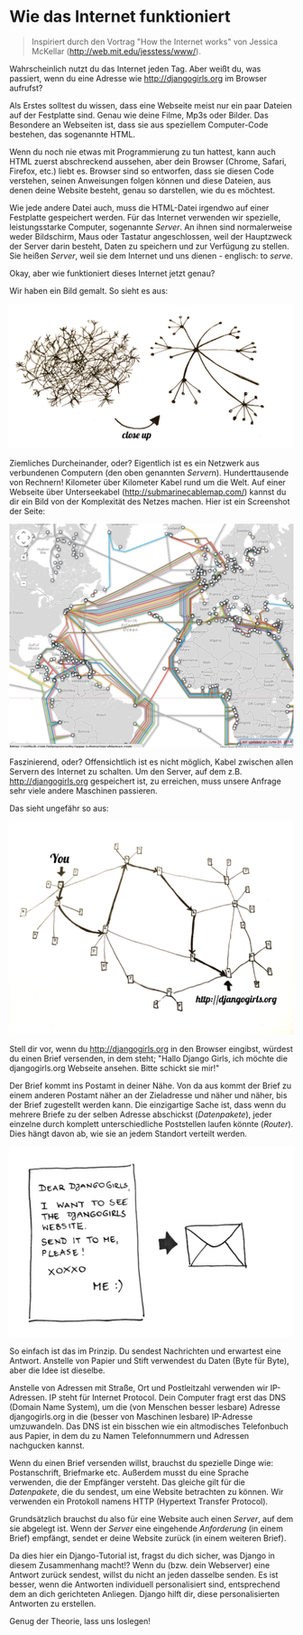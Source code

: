 # Wie das Internet funktioniert

> Inspiriert durch den Vortrag "How the Internet works" von Jessica McKellar (http://web.mit.edu/jesstess/www/).

Wahrscheinlich nutzt du das Internet jeden Tag. Aber weißt du, was passiert, wenn du eine Adresse wie http://djangogirls.org im Browser aufrufst?

Als Erstes solltest du wissen, dass eine Webseite meist nur ein paar Dateien auf der Festplatte sind. Genau wie deine Filme, Mp3s oder Bilder. Das Besondere an Webseiten ist, dass sie aus speziellem Computer-Code bestehen, das sogenannte HTML.

Wenn du noch nie etwas mit Programmierung zu tun hattest, kann auch HTML zuerst abschreckend aussehen, aber dein Browser (Chrome, Safari, Firefox, etc.) liebt es. Browser sind so entworfen, dass sie diesen Code verstehen, seinen Anweisungen folgen können und diese Dateien, aus denen deine Website besteht, genau so darstellen, wie du es möchtest.

Wie jede andere Datei auch, muss die HTML-Datei irgendwo auf einer Festplatte gespeichert werden. Für das Internet verwenden wir spezielle, leistungsstarke Computer, sogenannte *Server*. An ihnen sind normalerweise weder Bildschirm, Maus oder Tastatur angeschlossen, weil der Hauptzweck der Server darin besteht, Daten zu speichern und zur Verfügung zu stellen. Sie heißen *Server*, weil sie dem Internet und uns dienen - englisch: to *serve*.

Okay, aber wie funktioniert dieses Internet jetzt genau?

Wir haben ein Bild gemalt. So sieht es aus:

![Abbildung 1.1](images/internet_1.png)

Ziemliches Durcheinander, oder? Eigentlich ist es ein Netzwerk aus verbundenen Computern (den oben genannten *Server*n). Hunderttausende von Rechnern! Kilometer über Kilometer Kabel rund um die Welt. Auf einer Webseite über Unterseekabel (http://submarinecablemap.com/) kannst du dir ein Bild von der Komplexität des Netzes machen. Hier ist ein Screenshot der Seite:

![Abbildung 1.2](images/internet_3.png)

Faszinierend, oder? Offensichtlich ist es nicht möglich, Kabel zwischen allen Servern des Internet zu schalten. Um den Server, auf dem z.B. http://djangogirls.org gespeichert ist, zu erreichen, muss unsere Anfrage sehr viele andere Maschinen passieren.

Das sieht ungefähr so aus:

![Abbildung 1.3](images/internet_2.png)

Stell dir vor, wenn du http://djangogirls.org in den Browser eingibst, würdest du einen Brief versenden, in dem steht; "Hallo Django Girls, ich möchte die djangogirls.org Webseite ansehen. Bitte schickt sie mir!"

Der Brief kommt ins Postamt in deiner Nähe. Von da aus kommt der Brief zu einem anderen Postamt näher an der Zieladresse und näher und näher, bis der Brief zugestellt werden kann. Die einzigartige Sache ist, dass wenn du mehrere Briefe zu der selben Adresse abschickst (*Datenpakete*), jeder einzelne durch komplett unterschiedliche Poststellen laufen könnte (*Router*). Dies hängt davon ab, wie sie an jedem Standort verteilt werden.

![Abbildung 1.4](images/internet_4.png)

So einfach ist das im Prinzip. Du sendest Nachrichten und erwartest eine Antwort. Anstelle von Papier und Stift verwendest du Daten (Byte für Byte), aber die Idee ist dieselbe.

Anstelle von Adressen mit Straße, Ort und Postleitzahl verwenden wir IP-Adressen. IP steht für Internet Protocol. Dein Computer fragt erst das DNS (Domain Name System), um die (von Menschen besser lesbare) Adresse djangogirls.org in die (besser von Maschinen lesbare) IP-Adresse umzuwandeln. Das DNS ist ein bisschen wie ein altmodisches Telefonbuch aus Papier, in dem du zu Namen Telefonnummern und Adressen nachgucken kannst.

Wenn du einen Brief versenden willst, brauchst du spezielle Dinge wie: Postanschrift, Briefmarke etc. Außerdem musst du eine Sprache verwenden, die der Empfänger versteht. Das gleiche gilt für die *Datenpakete*, die du sendest, um eine Website betrachten zu können. Wir verwenden ein Protokoll namens HTTP (Hypertext Transfer Protocol).

Grundsätzlich brauchst du also für eine Website auch einen *Server*, auf dem sie abgelegt ist. Wenn der *Server* eine eingehende *Anforderung* (in einem Brief) empfängt, sendet er deine Website zurück (in einem weiteren Brief).

Da dies hier ein Django-Tutorial ist, fragst du dich sicher, was Django in diesem Zusammenhang macht!? Wenn du (bzw. dein Webserver) eine Antwort zurück sendest, willst du nicht an jeden dasselbe senden. Es ist besser, wenn die Antworten individuell personalisiert sind, entsprechend dem an dich gerichteten Anliegen. Django hilft dir, diese personalisierten Antworten zu erstellen.

Genug der Theorie, lass uns loslegen!
